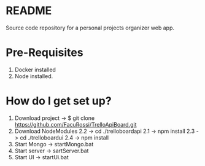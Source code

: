 # README #

Source code repository for a personal projects organizer web app. 

# Pre-Requisites #

1. Docker installed
2. Node installed.

# How do I get set up? #
1. Download project -> $ git clone https://github.com/FacuRossi/TrelloApiBoard.git
2. Download NodeModules 
	2.2 -> cd ./trelloboardapi 
	2.1 -> npm install
	2.3 -> cd ./trelloboardui 
	2.4 -> npm install
3. Start Mongo -> startMongo.bat
4. Start server -> sartServer.bat
5. Start UI -> startUi.bat